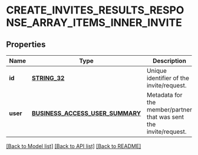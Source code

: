# CREATE_INVITES_RESULTS_RESPONSE_ARRAY_ITEMS_INNER_INVITE

## Properties
Name | Type | Description | Notes
------------ | ------------- | ------------- | -------------
**id** | [**STRING_32**](STRING_32.md) | Unique identifier of the invite/request. | [optional] [default to null]
**user** | [**BUSINESS_ACCESS_USER_SUMMARY**](BusinessAccessUserSummary.md) | Metadata for the member/partner that was sent the invite/request. | [optional] [default to null]

[[Back to Model list]](../README.md#documentation-for-models) [[Back to API list]](../README.md#documentation-for-api-endpoints) [[Back to README]](../README.md)


